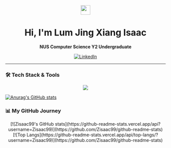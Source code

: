 <div align="center">

  <img src="https://media.giphy.com/media/hvRJCLFzcasrR4ia7z/giphy.gif" width="30px"/>
  <h1> Hi, I'm Lum Jing Xiang Isaac </h1>
  <p><strong>NUS Computer Science Y2 Undergraduate</strong></p>

  <p>
    <a href="https://www.linkedin.com/in/isaac-lum-1158b0210/" target="_blank">
      <img src="https://img.shields.io/badge/LinkedIn-0077B5?style=for-the-badge&logo=linkedin&logoColor=white" alt="LinkedIn"/>
    </a>

  </p>

</div>

---

### 🛠️ Tech Stack & Tools

<p align="center">
  <a href="https://skillicons.dev">
    <img src="https://skillicons.dev/icons?i=java,js,python,react,spring,nodejs,express,postgresql,docker,git&perline=8" />
  </a>
</p>

[![Anurag's GitHub stats](https://github-readme-stats.vercel.app/api?username=anuraghazra)](https://github.com/anuraghazra/github-readme-stats)

### 📊 My GitHub Journey

<p align="center">
  [![Zisaac99's GitHub stats](https://github-readme-stats.vercel.app/api?username=Zisaac99)](https://github.com/Zisaac99/github-readme-stats)
  <br/>
  [![Top Langs](https://github-readme-stats.vercel.app/api/top-langs/?username=Zisaac99)](https://github.com/Zisaac99/github-readme-stats)
</p>
